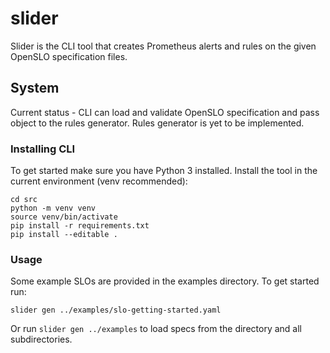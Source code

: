 # slider

Slider is the CLI tool that creates Prometheus alerts and rules on the given OpenSLO specification files.

## System

Current status - CLI can load and validate OpenSLO specification and pass object to the rules generator.
Rules generator is yet to be implemented.

### Installing CLI

To get started make sure you have Python 3 installed.
Install the tool in the current environment (venv recommended):

```
cd src
python -m venv venv
source venv/bin/activate
pip install -r requirements.txt
pip install --editable .
```

### Usage

Some example SLOs are provided in the examples directory. To get started run:

```
slider gen ../examples/slo-getting-started.yaml
```

Or run `slider gen ../examples` to load specs from the directory and all subdirectories.
